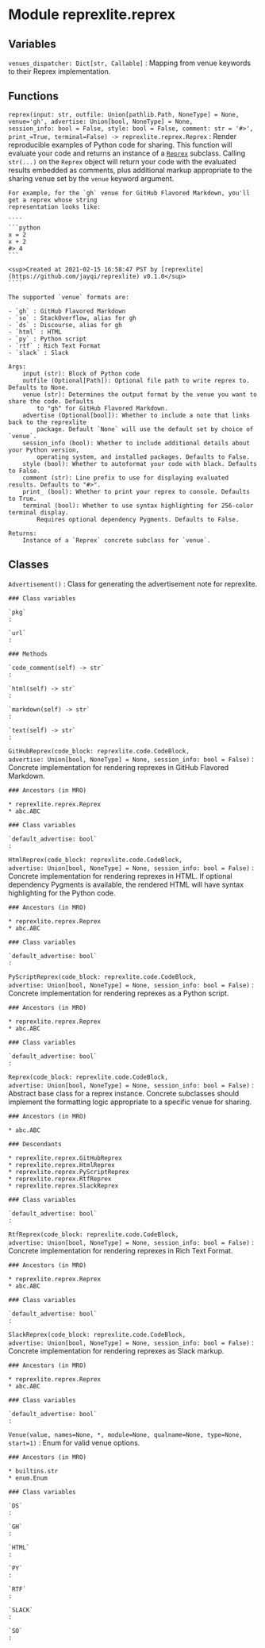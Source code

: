 Module reprexlite.reprex
========================

Variables
---------

    
`venues_dispatcher: Dict[str, Callable]`
:   Mapping from venue keywords to their Reprex implementation.

Functions
---------

    
`reprex(input: str, outfile: Union[pathlib.Path, NoneType] = None, venue='gh', advertise: Union[bool, NoneType] = None, session_info: bool = False, style: bool = False, comment: str = '#>', print_=True, terminal=False) ‑> reprexlite.reprex.Reprex`
:   Render reproducible examples of Python code for sharing. This function will evaluate your
    code and returns an instance of a [`Reprex`](reprexlite.reprex.Reprex) subclass. Calling
    `str(...)` on the `Reprex` object will return your code with the evaluated results embedded
    as comments, plus additional markup appropriate to the sharing venue set by the `venue` keyword
    argument.
    
    For example, for the `gh` venue for GitHub Flavored Markdown, you'll get a reprex whose string
    representation looks like:
    
    ````
    ```python
    x = 2
    x + 2
    #> 4
    ```
    
    <sup>Created at 2021-02-15 16:58:47 PST by [reprexlite](https://github.com/jayqi/reprexlite) v0.1.0</sup>
    ````
    
    The supported `venue` formats are:
    
    - `gh` : GitHub Flavored Markdown
    - `so` : StackOverflow, alias for gh
    - `ds` : Discourse, alias for gh
    - `html` : HTML
    - `py` : Python script
    - `rtf` : Rich Text Format
    - `slack` : Slack
    
    Args:
        input (str): Block of Python code
        outfile (Optional[Path]): Optional file path to write reprex to. Defaults to None.
        venue (str): Determines the output format by the venue you want to share the code. Defaults
            to "gh" for GitHub Flavored Markdown.
        advertise (Optional[bool]): Whether to include a note that links back to the reprexlite
            package. Default `None` will use the default set by choice of `venue`.
        session_info (bool): Whether to include additional details about your Python version,
            operating system, and installed packages. Defaults to False.
        style (bool): Whether to autoformat your code with black. Defaults to False.
        comment (str): Line prefix to use for displaying evaluated results. Defaults to "#>".
        print_ (bool): Whether to print your reprex to console. Defaults to True.
        terminal (bool): Whether to use syntax highlighting for 256-color terminal display.
            Requires optional dependency Pygments. Defaults to False.
    
    Returns:
        Instance of a `Reprex` concrete subclass for `venue`.

Classes
-------

`Advertisement()`
:   Class for generating the advertisement note for reprexlite.

    ### Class variables

    `pkg`
    :

    `url`
    :

    ### Methods

    `code_comment(self) ‑> str`
    :

    `html(self) ‑> str`
    :

    `markdown(self) ‑> str`
    :

    `text(self) ‑> str`
    :

`GitHubReprex(code_block: reprexlite.code.CodeBlock, advertise: Union[bool, NoneType] = None, session_info: bool = False)`
:   Concrete implementation for rendering reprexes in GitHub Flavored Markdown.

    ### Ancestors (in MRO)

    * reprexlite.reprex.Reprex
    * abc.ABC

    ### Class variables

    `default_advertise: bool`
    :

`HtmlReprex(code_block: reprexlite.code.CodeBlock, advertise: Union[bool, NoneType] = None, session_info: bool = False)`
:   Concrete implementation for rendering reprexes in HTML. If optional dependency Pygments is
    available, the rendered HTML will have syntax highlighting for the Python code.

    ### Ancestors (in MRO)

    * reprexlite.reprex.Reprex
    * abc.ABC

    ### Class variables

    `default_advertise: bool`
    :

`PyScriptReprex(code_block: reprexlite.code.CodeBlock, advertise: Union[bool, NoneType] = None, session_info: bool = False)`
:   Concrete implementation for rendering reprexes as a Python script.

    ### Ancestors (in MRO)

    * reprexlite.reprex.Reprex
    * abc.ABC

    ### Class variables

    `default_advertise: bool`
    :

`Reprex(code_block: reprexlite.code.CodeBlock, advertise: Union[bool, NoneType] = None, session_info: bool = False)`
:   Abstract base class for a reprex instance. Concrete subclasses should implement the
    formatting logic appropriate to a specific venue for sharing.

    ### Ancestors (in MRO)

    * abc.ABC

    ### Descendants

    * reprexlite.reprex.GitHubReprex
    * reprexlite.reprex.HtmlReprex
    * reprexlite.reprex.PyScriptReprex
    * reprexlite.reprex.RtfReprex
    * reprexlite.reprex.SlackReprex

    ### Class variables

    `default_advertise: bool`
    :

`RtfReprex(code_block: reprexlite.code.CodeBlock, advertise: Union[bool, NoneType] = None, session_info: bool = False)`
:   Concrete implementation for rendering reprexes in Rich Text Format.

    ### Ancestors (in MRO)

    * reprexlite.reprex.Reprex
    * abc.ABC

    ### Class variables

    `default_advertise: bool`
    :

`SlackReprex(code_block: reprexlite.code.CodeBlock, advertise: Union[bool, NoneType] = None, session_info: bool = False)`
:   Concrete implementation for rendering reprexes as Slack markup.

    ### Ancestors (in MRO)

    * reprexlite.reprex.Reprex
    * abc.ABC

    ### Class variables

    `default_advertise: bool`
    :

`Venue(value, names=None, *, module=None, qualname=None, type=None, start=1)`
:   Enum for valid venue options.

    ### Ancestors (in MRO)

    * builtins.str
    * enum.Enum

    ### Class variables

    `DS`
    :

    `GH`
    :

    `HTML`
    :

    `PY`
    :

    `RTF`
    :

    `SLACK`
    :

    `SO`
    :